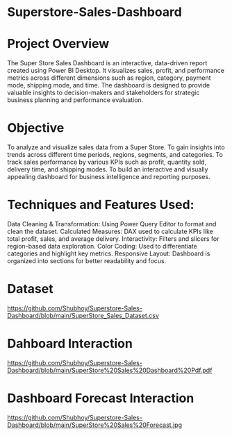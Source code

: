 # Superstore-Sales-Dashboard

# Project Overview
The Super Store Sales Dashboard is an interactive, data-driven report created using Power BI Desktop. It visualizes sales, profit, and performance metrics across different dimensions such as region, category, payment mode, shipping mode, and time. The dashboard is designed to provide valuable insights to decision-makers and stakeholders for strategic business planning and performance evaluation.

# Objective
To analyze and visualize sales data from a Super Store.
To gain insights into trends across different time periods, regions, segments, and categories.
To track sales performance by various KPIs such as profit, quantity sold, delivery time, and shipping modes.
To build an interactive and visually appealing dashboard for business intelligence and reporting purposes.

# Techniques and Features Used:
Data Cleaning & Transformation: Using Power Query Editor to format and clean the dataset.
Calculated Measures: DAX used to calculate KPIs like total profit, sales, and average delivery.
Interactivity: Filters and slicers for region-based data exploration.
Color Coding: Used to differentiate categories and highlight key metrics.
Responsive Layout: Dashboard is organized into sections for better readability and focus.

# Dataset
https://github.com/Shubhoy/Superstore-Sales-Dashboard/blob/main/SuperStore_Sales_Dataset.csv

# Dahboard Interaction
https://github.com/Shubhoy/Superstore-Sales-Dashboard/blob/main/SuperStore%20Sales%20Dashboard%20Pdf.pdf

# Dashboard Forecast Interaction
https://github.com/Shubhoy/Superstore-Sales-Dashboard/blob/main/SuperStore%20Sales%20Forecast.jpg
